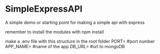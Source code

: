 # SimpleExpressAPI

A simple demo or starting point for making a simple api with express

remember to install the modules with npm install

make a .env file with this structure in the root folder
PORT= #port number
APP_NAME= #name of the app
DB_URL= #url to mongoDB
